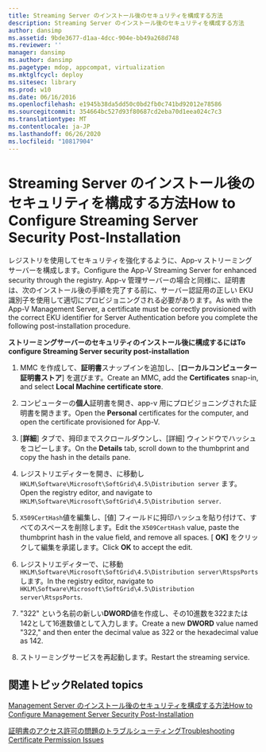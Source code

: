 ```yaml
---
title: Streaming Server のインストール後のセキュリティを構成する方法
description: Streaming Server のインストール後のセキュリティを構成する方法
author: dansimp
ms.assetid: 9bde3677-d1aa-4dcc-904e-bb49a268d748
ms.reviewer: ''
manager: dansimp
ms.author: dansimp
ms.pagetype: mdop, appcompat, virtualization
ms.mktglfcycl: deploy
ms.sitesec: library
ms.prod: w10
ms.date: 06/16/2016
ms.openlocfilehash: e1945b38da5dd50c0bd2fb0c741bd92012e78586
ms.sourcegitcommit: 354664bc527d93f80687cd2eba70d1eea024c7c3
ms.translationtype: MT
ms.contentlocale: ja-JP
ms.lasthandoff: 06/26/2020
ms.locfileid: "10817904"
---
```

# <span data-ttu-id="081bb-103">Streaming Server のインストール後のセキュリティを構成する方法</span><span class="sxs-lookup"><span data-stu-id="081bb-103">How to Configure Streaming Server Security Post-Installation</span></span>


<span data-ttu-id="081bb-104">レジストリを使用してセキュリティを強化するように、App-v ストリーミングサーバーを構成します。</span><span class="sxs-lookup"><span data-stu-id="081bb-104">Configure the App-V Streaming Server for enhanced security through the registry.</span></span> <span data-ttu-id="081bb-105">App-v 管理サーバーの場合と同様に、証明書は、次のインストール後の手順を完了する前に、サーバー認証用の正しい EKU 識別子を使用して適切にプロビジョニングされる必要があります。</span><span class="sxs-lookup"><span data-stu-id="081bb-105">As with the App-V Management Server, a certificate must be correctly provisioned with the correct EKU identifier for Server Authentication before you complete the following post-installation procedure.</span></span>

**<span data-ttu-id="081bb-106">ストリーミングサーバーのセキュリティのインストール後に構成するには</span><span class="sxs-lookup"><span data-stu-id="081bb-106">To configure Streaming Server security post-installation</span></span>**

1.  <span data-ttu-id="081bb-107">MMC を作成して、**証明書**スナップインを追加し、[**ローカルコンピューター証明書ストア**] を選びます。</span><span class="sxs-lookup"><span data-stu-id="081bb-107">Create an MMC, add the **Certificates** snap-in, and select **Local Machine certificate store**.</span></span>

2.  <span data-ttu-id="081bb-108">コンピューターの**個人**証明書を開き、app-v 用にプロビジョニングされた証明書を開きます。</span><span class="sxs-lookup"><span data-stu-id="081bb-108">Open the **Personal** certificates for the computer, and open the certificate provisioned for App-V.</span></span>

3.  <span data-ttu-id="081bb-109">[**詳細**] タブで、拇印までスクロールダウンし、[詳細] ウィンドウでハッシュをコピーします。</span><span class="sxs-lookup"><span data-stu-id="081bb-109">On the **Details** tab, scroll down to the thumbprint and copy the hash in the details pane.</span></span>

4.  <span data-ttu-id="081bb-110">レジストリエディターを開き、に移動し `HKLM\Software\Microsoft\SoftGrid\4.5\Distribution server` ます。</span><span class="sxs-lookup"><span data-stu-id="081bb-110">Open the registry editor, and navigate to `HKLM\Software\Microsoft\SoftGrid\4.5\Distribution server`.</span></span>

5.  <span data-ttu-id="081bb-111">`X509CertHash`値を編集し、[値] フィールドに拇印ハッシュを貼り付けて、すべてのスペースを削除します。</span><span class="sxs-lookup"><span data-stu-id="081bb-111">Edit the `X509CertHash` value, paste the thumbprint hash in the value field, and remove all spaces.</span></span> <span data-ttu-id="081bb-112">[ **OK]** をクリックして編集を承諾します。</span><span class="sxs-lookup"><span data-stu-id="081bb-112">Click **OK** to accept the edit.</span></span>

6.  <span data-ttu-id="081bb-113">レジストリエディターで、に移動 `HKLM\Software\Microsoft\SoftGrid\4.5\Distribution server\RtspsPorts` します。</span><span class="sxs-lookup"><span data-stu-id="081bb-113">In the registry editor, navigate to `HKLM\Software\Microsoft\SoftGrid\4.5\Distribution server\RtspsPorts`.</span></span>

7.  <span data-ttu-id="081bb-114">"322" という名前の新しい**DWORD**値を作成し、その10進数を322または142として16進数値として入力します。</span><span class="sxs-lookup"><span data-stu-id="081bb-114">Create a new **DWORD** value named "322," and then enter the decimal value as 322 or the hexadecimal value as 142.</span></span>

8.  <span data-ttu-id="081bb-115">ストリーミングサービスを再起動します。</span><span class="sxs-lookup"><span data-stu-id="081bb-115">Restart the streaming service.</span></span>

## <span data-ttu-id="081bb-116">関連トピック</span><span class="sxs-lookup"><span data-stu-id="081bb-116">Related topics</span></span>


[<span data-ttu-id="081bb-117">Management Server のインストール後のセキュリティを構成する方法</span><span class="sxs-lookup"><span data-stu-id="081bb-117">How to Configure Management Server Security Post-Installation</span></span>](how-to-configure-management-server-security-post-installation.md)

[<span data-ttu-id="081bb-118">証明書のアクセス許可の問題のトラブルシューティング</span><span class="sxs-lookup"><span data-stu-id="081bb-118">Troubleshooting Certificate Permission Issues</span></span>](troubleshooting-certificate-permission-issues.md)

 

 





